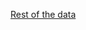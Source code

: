 [Rest of the data](https://drive.google.com/drive/folders/1LWiQrgLqsyEDuWdi9XK0rQRfvCHPm7Z1?usp=sharing)